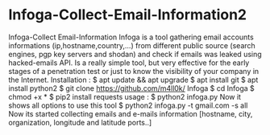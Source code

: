 # Infoga-Collect-Email-Information2
Infoga-Collect Email-Information Infoga is a tool gathering email accounts informations (ip,hostname,country,...) from different public source (search engines, pgp key servers and shodan) and check if emails was leaked using hacked-emails API. Is a really simple tool, but very effective for the early stages of a penetration test or just to know the visibility of your company in the Internet. Installation : $ apt update &amp;&amp; apt upgrade $ apt install git $ apt install python2 $ git clone https://github.com/m4ll0k/ Infoga $ cd Infoga $ chmod +x * $ pip2 install requests usage : $ python2 infoga.py Now it shows all options to use this tool $ python2 infoga.py -t gmail.com -s all Now its started collecting emails and e-mails information [hostname, city, organization, longitude and latitude ports..]
